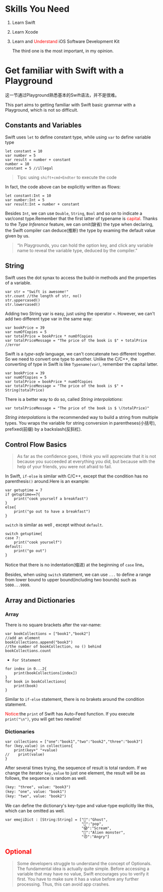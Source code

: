 # Skills You Need

1. Learn Swift

2. Learn Xcode

3. Learn and <font color = "red">Understand</font> iOS Software Development Kit

   The third one is the most important, in my opinion.

# Get familiar with Swift with a Playground

这一节通过Playground熟悉基本的Swift语法，并不是很难。

This part aims to getting familiar with Swift basic grammar with a Playground, which is not so difficult.

## Constants and Variables

Swift uses `let` to define constant type, while using `var` to define variable type

```Sw
let constant = 10
var number = 5
var result = number + constant
number = 10
constant = 5 //illegal
```

> Tips: using `shift+cmd+Endter` to execute the code

In fact, the code above can be explicitly written as fllows:

```sw
let constant:Int = 10
var number:Int = 5
var result:Int = number + constant
```

Besides `Int`, we can use `Double`, `String`, `Bool` and so on to indicate a var/const type.Remember that the first latter of typename is <font color = "red">capital</font>. Thanks to the _Type Inference_ feature, we can omit(缺省) the type when declaring, the Swift compiler can deduce(推断) the type by examing the default value given by us.

> “In Playgrounds, you can hold the option key, and click any variable name to reveal the variable type, deduced by the compiler.”

## String

Swift uses the dot synax to access the build-in methods and the properties of a variable.

```sw
var str = "Swift is awesome!"
str.count //the length of str, no()
str.uppercased()
str.lowercased()
```

Adding two String var is easy, just using the operator `+`. However, we can't add two different type var in the same way:

```sw
var bookPrice = 39
var numOfCopies = 5
var totalPrice = bookPrice * numOfCopies
var totalPriceMessage = "The price of the book is $" + totalPrice //error
```

Swift is a _type-safe_ language, we can't concatenate two different together. So we need to convert one type to another. Unlike the C/C++, the converting of type in Swift is like `Typename(var)`, remember the capital latter.

```sw
var bookPrice = 39
var numOfCopies = 5
var totalPrice = bookPrice * numOfCopies
var totalPriceMessage = "The price of the book is $" + String(totalPrice)
```

There is a better way to do so, called _String interpolations_:

```sw
var totalPriceMessage = "The price of the book is $ \(totalPrice)"
```

_String interpolations_ is the recommended way to build a string from multiple types. You wraps the variable for string conversion in parentheses(小括号), prefixed(前缀) by a backslash(反斜杠).

## Control Flow Basics

> As far as the confidence goes, I think you will appreciate that it is not because you succeeded at everything you did, but because with the help of your friends, you were not afraid to fail.

In Swift, `if-else` is similar with C/C++, except that the condition has no parenthesis`()` around.Here is an example:

```sw
var getuptime = 7
if getuptime==7{
	print("cook yourself a breakfast")
}
else{
	print("go out to have a breakfast")
}
```

`switch` is similar as well , except without `default`.

```sw
switch getuptime{
case 7:
    print("cook yourself")
default:
    print("go out")
}
```

Notice that there is no indentation(缩进) at the beginning of `case` line。

Besides, when using `switch` statement, we can use `...` to define a range from lower bound to upper bound(including two bounds) such as  `5000...9999`.

## Array and Dictionaries

### Array

There is no square brackets after the var-name:

```sw
var bookCollections = ["book1","book2"]
//add an element
bookCollections.append("book3")
//the number of bookCollection, no () behind
bookCollections.count
```

* `For Statement`

```sw
for index in 0...2{
    print(bookCollections[index])
}
for book in bookCollections{
    print(book)
}
```

Similar to `if-else` statement, there is no brakets around the condition statement.

<font color = "red">Notice:</font>the `print` of Swift has Auto-Feed function. If you execute `print("\n")`, you will get two newline!

### Dictionaries

```sw
var collections = ["one":"book1","two":"book2","three":"book3"]
for (key,value) in collections{
    print(key+" "+value)
//    print(value)
}
```

After several times trying, the sequence of result is total random. If we change the iterator `key,value` to just one element, the result will be as follows, the sequence is random as well.

```markdown
(key: "three", value: "book3")
(key: "one", value: "book1")
(key: "two", value: "book2")
```

We can define the dictionary's key-type and value-type explicitly like this, which can be omitted as well.

```sw
var emojiDict : [String:String] = ["👻":"Ghost",
                                   "💩":"pop",
                                   "😱":"Scream",
                                   "👾":"Alien monster",
                                   "😠":"Angry"]
```

## <font color = "red">Optional</font>

>Some developers struggle to understand the concept of Optionals. The fundamental idea is actually quite simple. Before accessing a variable that may have no value, Swift encourages you to verify it first. You have to make sure it has a value before any further processing. Thus, this can avoid app crashes.
>



